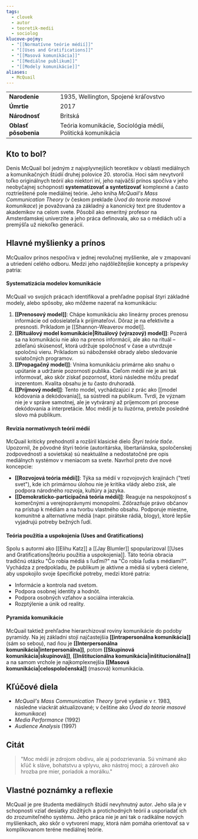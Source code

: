 ```yaml
---
tags:
  - clovek
  - autor
  - teoretik-medii
  - sociolog
klucove-pojmy:
  - "[[Normatívne teórie médií]]"
  - "[[Uses and Gratifications]]"
  - "[[Masová komunikácia]]"
  - "[[Mediálne publikum]]"
  - "[[Modely komunikácie]]"
aliases:
  - McQuail
---
```


|                      |                                                             |
| :------------------- | :---------------------------------------------------------- |
| **Narodenie**        | 1935, Wellington, Spojené kráľovstvo                        |
| **Úmrtie**           | 2017                                                        |
| **Národnosť**        | Britská                                                     |
| **Oblasť pôsobenia** | Teória komunikácie, Sociológia médií, Politická komunikácia |

## Kto to bol?

Denis McQuail bol jedným z najvplyvnejších teoretikov v oblasti mediálnych a komunikačných štúdií druhej polovice 20. storočia. Hoci sám nevytvoril toľko originálnych teórií ako niektorí iní, jeho najväčší prínos spočíva v jeho neobyčajnej schopnosti **systematizovať a syntetizovať** komplexné a často roztrieštené pole mediálnej teórie. Jeho kniha *McQuail's Mass Communication Theory* (v českom preklade *Úvod do teorie masové komunikace*) je považovaná za základný a kanonický text pre študentov a akademikov na celom svete. Pôsobil ako emeritný profesor na Amsterdamskej univerzite a jeho práca definovala, ako sa o médiách učí a premýšľa už niekoľko generácií.

## Hlavné myšlienky a prínos

McQuailov prínos nespočíva v jednej revolučnej myšlienke, ale v zmapovaní a utriedení celého odboru. Medzi jeho najdôležitejšie koncepty a príspevky patria:

#### Systematizácia modelov komunikácie

McQuail vo svojich prácach identifikoval a prehľadne popísal štyri základné modely, alebo spôsoby, ako môžeme nazerať na komunikáciu:
1.  **[[Prenosový model]]**: Chápe komunikáciu ako lineárny proces prenosu informácie od odosielateľa k prijímateľovi. Dôraz je na efektivite a presnosti. Príkladom je [[Shannon-Weaverov model]].
2.  **[[Rituálový model komunikácie|Rituálový (výrazový) model]]**: Pozerá sa na komunikáciu nie ako na prenos informácií, ale ako na rituál – zdieľanú skúsenosť, ktorá udržuje spoločnosť v čase a utvrdzuje spoločnú vieru. Príkladom sú náboženské obrady alebo sledovanie sviatočných programov.
3.  **[[Propagačný model]]**: Vníma komunikáciu primárne ako snahu o upútanie a udržanie pozornosti publika. Cieľom médií nie je ani tak informovať, ako skôr získať pozornosť, ktorú následne môžu predať inzerentom. Kvalita obsahu je tu často druhoradá.
4.  **[[Príjmový model]]**: Tento model, vychádzajúci z prác ako [[model kódovania a dekódovania]], sa sústredí na publikum. Tvrdí, že význam nie je v správe samotnej, ale je vytváraný až príjemcom pri procese dekódovania a interpretácie. Moc médií je tu iluzórna, pretože posledné slovo má publikum.

#### Revízia normatívnych teórií médií

McQuail kriticky prehodnotil a rozšíril klasické dielo *Štyri teórie tlače*. Upozornil, že pôvodné štyri teórie (autoritárska, libertariánska, spoločenskej zodpovednosti a sovietska) sú neaktuálne a nedostatočné pre opis mediálnych systémov v meniacom sa svete. Navrhol preto dve nové koncepcie:
* **[[Rozvojová teória médií]]**: Týka sa médií v rozvojových krajinách ("tretí svet"), kde ich primárnou úlohou nie je kritika vlády alebo zisk, ale podpora národného rozvoja, kultúry a jazyka.
* **[[Demokraticko-participačná teória médií]]**: Reaguje na nespokojnosť s komerčnými a verejnoprávnymi monopolmi. Zdôrazňuje právo občanov na prístup k médiám a na tvorbu vlastného obsahu. Podporuje miestne, komunitné a alternatívne médiá (napr. pirátske rádiá, blogy), ktoré lepšie vyjadrujú potreby bežných ľudí.

#### Teória použitia a uspokojenia (Uses and Gratifications)

Spolu s autormi ako [[Elihu Katz]] a [[Jay Blumler]] spopularizoval [[Uses and Gratifications|teóriu použitia a uspokojenia]]. Táto teória obracia tradičnú otázku "Čo robia médiá s ľuďmi?" na "Čo robia ľudia s médiami?". Vychádza z predpokladu, že publikum je aktívne a médiá si vyberá cielene, aby uspokojilo svoje špecifické potreby, medzi ktoré patria:
* Informácie a kontrola nad svetom.
* Podpora osobnej identity a hodnôt.
* Podpora osobných vzťahov a sociálna interakcia.
* Rozptýlenie a únik od reality.

#### Pyramída komunikácie

McQuail taktiež prehľadne hierarchizoval roviny komunikácie do podoby pyramídy. Na jej základni stojí najčastejšia **[[intrapersonálna komunikácia]]** (sám so sebou), nad ňou je **[[Interpersonálna komunikácia|interpersonálna]]**, potom **[[Skupinová komunikácia|skupinová]]**, **[[Inštitucionálna komunikácia|inštitucionálna]]** a na samom vrchole je najkomplexnejšia **[[Masová komunikácia|celospoločenská]]** (masová) komunikácia.

## Kľúčové diela

* *McQuail's Mass Communication Theory* (prvé vydanie v r. 1983, následne viackrát aktualizované; v češtine ako *Úvod do teorie masové komunikace*)
* *Media Performance* (1992)
* *Audience Analysis* (1997)

## Citát

> "Moc médií je zdrojom obdivu, ale aj podozrievania. Sú vnímané ako kľúč k sláve, bohatstvu a vplyvu, ako nástroj moci; a zároveň ako hrozba pre mier, poriadok a morálku."

## Vlastné poznámky a reflexie

McQuail je pre študenta mediálnych štúdií nevyhnutný autor. Jeho sila je v schopnosti vziať desiatky zložitých a protichodných teórií a usporiadať ich do zrozumiteľného systému. Jeho práca nie je ani tak o radikálne nových myšlienkach, ako skôr o vytvorení mapy, ktorá nám pomáha orientovať sa v komplikovanom teréne mediálnej teórie.